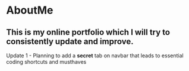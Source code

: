 # AboutMe
This is my online portfolio which I will try to consistently update and improve.
---
Update 1 - Planning to add a **secret** tab on navbar that leads to 
essential coding shortcuts and musthaves
